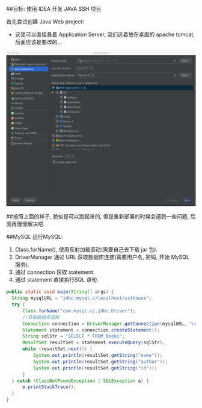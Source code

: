##目标: 使用 IDEA 开发 JAVA SSH 项目

首先尝试创建 Java Web project:

* 这里可以直接悬着 Application Server, 我们选着放在桌面的 apache tomcat, 后面应该是要改的...

 ![](media/14837845482119.png)



##按照上面的样子, 貌似是可以跑起来的, 但是重新部署的时候会遇到一些问题, 后面再慢慢解决吧.


##MySQL 
 运行MySQL:
 1. Class.forName(), 使用反射加载驱动(需要自己去下载 jar 包).
 2. DriverManager 通过 URL 获取数据库连接(需要用户名, 密码, 开始 MySQL 服务).
 3. 通过 connection 获取 statement.
 4. 通过 statement 直接执行SQL 语句.
 
 ```java
public static void main(String[] args) {
   String mysqlURL = "jdbc:mysql://localhost/ssthouse";
   try {
       Class.forName("com.mysql.cj.jdbc.Driver");
       //获取数据库连接
       Connection connection = DriverManager.getConnection(mysqlURL, "root", "ssthouse");
       Statement statement = connection.createStatement();
       String sqlStr = "SELECT * FROM books";
       ResultSet resultSet = statement.executeQuery(sqlStr);
       while (resultSet.next()) {
           System.out.println(resultSet.getString("name"));
           System.out.println(resultSet.getString("author"));
           System.out.println(resultSet.getString("id"));
       }
   } catch (ClassNotFoundException | SQLException e) {
       e.printStackTrace();
   }
}
 ```


